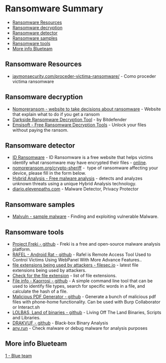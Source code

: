 # Ransomware Summary

- [Ransomware Resources](#Ransomware-Resources)
- [Ransomware decryption](#Ransomware-decryption)
- [Ransomware detector](#Ransomware-detectors)
- [Ransomware samples](#ansomware-samples)
- [Ransomware tools](#Ransomware-tools)
- [More info Blueteam](#More-info-Blueteam)


## Ransomware Resources

- [jaymonsecurity.com/proceder-victima-ransomware/](https://jaymonsecurity.com/proceder-victima-ransomware/) - Como proceder victima ransomware


## Ransomware decryption

- [Nomoreransom - website to take decisions about ransomware](https://www.nomoreransom.org/en/index.html) - Website that explain what to do if you get a ransom
- [Darkside Ransomware Decryption Tool](https://www.bitdefender.com/blog/labs/darkside-ransomware-decryption-tool/) - by Bitdefender
- [Emsisoft - Free Ransomware Decryption Tools](https://www.emsisoft.com/ransomware-decryption-tools/avaddon) - Unlock your files without paying the ransom.


## Ransomware detector

- [ID Ransomware](https://malwarehunterteam.com/) - ID Ransomware is a free website that helps victims identify what ransomware may have encrypted their files - [online](https://id-ransomware.malwarehunterteam.com/).
- [nomoreransom.org/crypto-sheriff](https://www.nomoreransom.org/crypto-sheriff.php?lang=en) -  type of ransomware affecting your device, please fill in the form below.
- [Hybrid Analysis - Free malware analysis](https://hybrid-analysis.com/) - detects and analyzes unknown threats using a unique Hybrid Analysis technology.
- [diario.elevenpaths.com](https://diario.elevenpaths.com/) - Malware Detector, Privacy Protector


## Ransomware samples

- [Malvuln - sample malware](https://www.malvuln.com/) - Finding and exploiting vulnerable Malware.


## Ransomware tools

- [Project Freki - github](https://github.com/cristianzsh/freki) - Freki is a free and open-source malware analysis platform.
- [RAFEL - Android Rat - github](https://github.com/swagkarna/Rafel-Rat/blob/main/README.md) - Rafel is Remote Access Tool Used to Control Victims Using WebPanel With More Advance Features..
- [file extensions being used by attackers - filesec.io](https://filesec.io/#) - latest file extensions being used by attackers.
- [Check for the file extension](https://www.htofe.com/various-files) - list of file extensions.
- [File info - Kaorrosi - github](https://github.com/Kaorrosi/File-Info) - A simple command line tool that can be used to identify file types, search for specific words in a file, and calculate the hash of a file.
- [Malicious PDF Generator - github](https://github.com/jonaslejon/malicious-pdf) - Generate a bunch of malicious pdf files with phone-home functionality. Can be used with Burp Collaborator or Interact.sh
- [LOLBAS, Land of binaries - github](https://lolbas-project.github.io/) - Living Off The Land Binaries, Scripts and Libraries.
- [DRAKVUF - github](https://github.com/tklengyel/drakvuf) - Black-box Binary Analysis
- [any.run](https://any.run/) - Check malware or debug malware for analysis purposes


## More info Blueteam

[1 - Blue team](https://github.com/TheCyberpunker/BlueTeam-resources)
